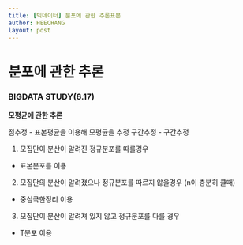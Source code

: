 ```yaml
---
title: [빅데이터] 분포에 관한 추론표본
author: HEECHANG
layout: post
---
```


# 분포에 관한 추론
### BIGDATA STUDY(6.17)

**모평균에 관한 추론**

점추정 - 표본평균을 이용해 모평균을 추정
구간추정 - 구간추정

1. 모집단이 분산이 알려진 정규분포를 따를경우
  - 표본분포를 이용
2. 모집단의 분산이 알려졌으나 정규분포를 따르지 않을경우 (n이 충분히 클때)
  - 중심극한정리 이용
3. 모집단이 분산이 알려져 있지 않고 정규분포를 다를 경우
  - T분포 이용
